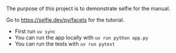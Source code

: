The purpose of this project is to demonstrate selfie for the manual.

Go to https://selfie.dev/py/facets for the tutorial.

- First run `uv sync`
- You can run the app locally with `uv run python app.py`
- You can run the tests with `uv run pytest`
